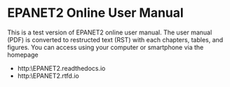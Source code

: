 # EPANET2 Online User Manual

This is a test version of EPANET2 online user manual. The user manual (PDF) is converted to restructed text (RST) with each chapters, tables, and figures. 
You can access using your computer or smartphone via the homepage 
- http:\\EPANET2.readthedocs.io 
- http:\\EPANET2.rtfd.io


